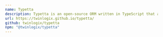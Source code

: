 ```yaml
---
name: Typetta
description: Typetta is an open-source ORM written in TypeScript that aims to allow seamless access to data in a typed fashion to all main SQL databases (MySQL, PostgreSQL, Microsoft SQL Server, SQLLite3, CockroachDB, MariaDB, Oracle e Amazon Redshift) and also to the NoSQL database MongoDB. For more information, go to https://twinlogix.github.io/typetta/
url: https://twinlogix.github.io/typetta/
github: twinlogix/typetta
npm: "@twinlogix/typetta"
---
```

